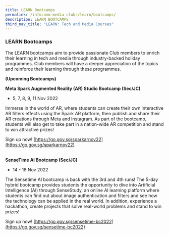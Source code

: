 ```yaml
---
title: LEARN Bootcamps
permalink: /infocomm-media-clubs/learn/bootcamps/
description: LEARN BOOTCAMPS
third_nav_title: "LEARN: Tech and Media Courses"
---
```

### LEARN Bootcamps
The LEARN bootcamps aim to provide passionate Club members to enrich their learning in tech and media through industry-backed holiday programmes. Club members will have a deeper appreciation of the topics and reinforce their learning through these programmes.

**(Upcoming Bootcamps)**
     
**Meta Spark Augmented Reality (AR) Studio Bootcamp (Sec/JC)**
* 5, 7, 8, 9, 11 Nov 2022

Immerse in the world of AR, where students can create their own interactive AR filters effects using the Spark AR platform, then publish and share their AR creations through Meta and Instagram. As part of the bootcamp, students will also get to take part in a nation-wide AR competition and stand to win attractive prizes!

Sign up now! [https://go.gov.sg/sparkarnov22](https://go.gov.sg/sparkarnov22)

<br>**SenseTime AI Bootcamp (Sec/JC)**
* 14 - 18 Nov 2022

The Sensetime AI bootcamp is back with the 3rd and 4th runs! The 5-day hybrid bootcamp provides students the opportunity to dive into Artificial Intelligence (AI) through SenseStudy, an online AI learning platform where students can find out about image authentication and filters and see how the technology can be applied in the real world. In addition, experience a hackathon, create projects that solve real-world problems and stand to win prizes!

Sign up now! [https://go.gov.sg/sensetime-bc2022](https://go.gov.sg/sensetime-bc2022)